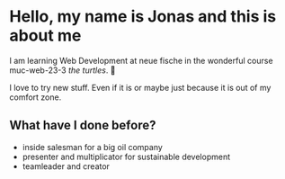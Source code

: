 # Hello, my name is Jonas and this is about me

I am learning Web Development at neue fische in the wonderful course muc-web-23-3 _the turtles_. 🐢


I love to try new stuff. Even if it is or maybe just because it is out of my comfort zone.




## What have I done before?

+ inside salesman for a big oil company
+ presenter and multiplicator for sustainable development
+ teamleader and creator 



